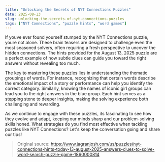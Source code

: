 ```yaml
---
title: "Unlocking the Secrets of NYT Connections Puzzles"
date: 2025-08-13
slug: unlocking-the-secrets-of-nyt-connections-puzzles
tags: ["NYT Connections", "puzzle hints", "word games"]
---
```


If youve ever found yourself stumped by the NYT Connections puzzle, youre not alone. These brain teasers are designed to challenge even the most seasoned solvers, often requiring a fresh perspective to uncover the hidden connections. The hints provided for the August 13, 2025 puzzle are a perfect example of how subtle clues can guide you toward the right answers without revealing too much.

The key to mastering these puzzles lies in understanding the thematic groupings of words. For instance, recognizing that certain words describe the emotional impact of a story or performance can help you identify the correct category. Similarly, knowing the names of iconic girl groups can lead you to the right answers in the blue group. Each hint serves as a stepping stone to deeper insights, making the solving experience both challenging and rewarding.

As we continue to engage with these puzzles, its fascinating to see how they evolve and adapt, keeping our minds sharp and our problem-solving skills honed. What strategies do you find most effective when tackling puzzles like NYT Connections? Let's keep the conversation going and share our tips!

> Original source: https://www.jagranjosh.com/us/puzzles/nyt-connections-hints-today-13-august-2025-answers-clues-to-solve-word-search-puzzle-game-1860000814